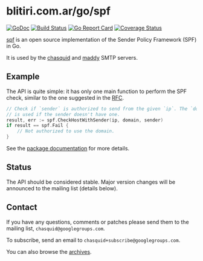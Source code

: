 
# blitiri.com.ar/go/spf

[![GoDoc](https://godoc.org/blitiri.com.ar/go/spf?status.svg)](https://pkg.go.dev/blitiri.com.ar/go/spf)
[![Build Status](https://gitlab.com/albertito/spf/badges/master/pipeline.svg)](https://gitlab.com/albertito/spf/-/commits/master)
[![Go Report Card](https://goreportcard.com/badge/github.com/albertito/spf)](https://goreportcard.com/report/github.com/albertito/spf)
[![Coverage Status](https://coveralls.io/repos/github/albertito/spf/badge.svg?branch=next)](https://coveralls.io/github/albertito/spf)

[spf](https://godoc.org/blitiri.com.ar/go/spf) is an open source
implementation of the Sender Policy Framework (SPF) in Go.

It is used by the [chasquid](https://blitiri.com.ar/p/chasquid/) and
[maddy](https://maddy.email) SMTP servers.


## Example

The API is quite simple: it has only one main function to perform the SPF
check, similar to the one suggested in the
[RFC](https://tools.ietf.org/html/rfc7208).

```go
// Check if `sender` is authorized to send from the given `ip`. The `domain`
// is used if the sender doesn't have one.
result, err := spf.CheckHostWithSender(ip, domain, sender)
if result == spf.Fail {
	// Not authorized to use the domain.
}
```

See the [package documentation](https://pkg.go.dev/blitiri.com.ar/go/spf) for
more details.


## Status

The API should be considered stable. Major version changes will be announced
to the mailing list (details below).


## Contact

If you have any questions, comments or patches please send them to the mailing
list, `chasquid@googlegroups.com`.

To subscribe, send an email to `chasquid+subscribe@googlegroups.com`.

You can also browse the
[archives](https://groups.google.com/forum/#!forum/chasquid).

